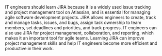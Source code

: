 IT engineers should learn JIRA because it is a widely used issue tracking and project management tool on Atlassian, and is essential for managing agile software development projects. JIRA allows engineers to create, track and manage tasks, issues, and bugs, assign task ownership to team members, set deadlines and priorities, and track progress. IT engineers can also use JIRA for project management, collaboration, and reporting, which makes it an important tool for agile teams. Learning JIRA can improve project management skills and help IT engineers become more efficient and productive in their work.
